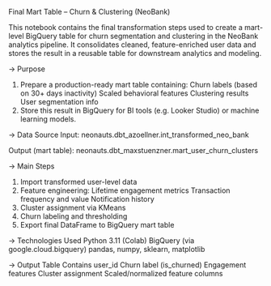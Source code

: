 Final Mart Table – Churn & Clustering (NeoBank)

This notebook contains the final transformation steps used to create a mart-level BigQuery table for churn segmentation and clustering in the NeoBank analytics pipeline.
It consolidates cleaned, feature-enriched user data and stores the result in a reusable table for downstream analytics and modeling.

-> Purpose
1. Prepare a production-ready mart table containing:
  Churn labels (based on 30+ days inactivity)
  Scaled behavioral features
  Clustering results
  User segmentation info
2. Store this result in BigQuery for BI tools (e.g. Looker Studio) or machine learning models.

-> Data Source 
Input: neonauts.dbt_azoellner.int_transformed_neo_bank

Output (mart table): neonauts.dbt_maxstuenzner.mart_user_churn_clusters

-> Main Steps
1. Import transformed user-level data
2. Feature engineering:
  Lifetime engagement metrics
  Transaction frequency and value
  Notification history
3. Cluster assignment via KMeans
4. Churn labeling and thresholding
5. Export final DataFrame to BigQuery mart table

-> Technologies Used
Python 3.11 (Colab)
BigQuery (via google.cloud.bigquery)
pandas, numpy, sklearn, matplotlib

-> Output Table Contains
user_id
Churn label (is_churned)
Engagement features
Cluster assignment
Scaled/normalized feature columns
